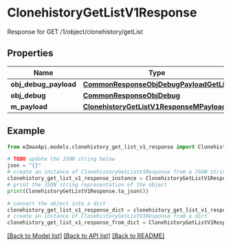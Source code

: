 # ClonehistoryGetListV1Response

Response for GET /1/object/clonehistory/getList

## Properties

Name | Type | Description | Notes
------------ | ------------- | ------------- | -------------
**obj_debug_payload** | [**CommonResponseObjDebugPayloadGetList**](CommonResponseObjDebugPayloadGetList.md) |  | 
**obj_debug** | [**CommonResponseObjDebug**](CommonResponseObjDebug.md) |  | [optional] 
**m_payload** | [**ClonehistoryGetListV1ResponseMPayload**](ClonehistoryGetListV1ResponseMPayload.md) |  | 

## Example

```python
from eZmaxApi.models.clonehistory_get_list_v1_response import ClonehistoryGetListV1Response

# TODO update the JSON string below
json = "{}"
# create an instance of ClonehistoryGetListV1Response from a JSON string
clonehistory_get_list_v1_response_instance = ClonehistoryGetListV1Response.from_json(json)
# print the JSON string representation of the object
print(ClonehistoryGetListV1Response.to_json())

# convert the object into a dict
clonehistory_get_list_v1_response_dict = clonehistory_get_list_v1_response_instance.to_dict()
# create an instance of ClonehistoryGetListV1Response from a dict
clonehistory_get_list_v1_response_from_dict = ClonehistoryGetListV1Response.from_dict(clonehistory_get_list_v1_response_dict)
```
[[Back to Model list]](../README.md#documentation-for-models) [[Back to API list]](../README.md#documentation-for-api-endpoints) [[Back to README]](../README.md)


